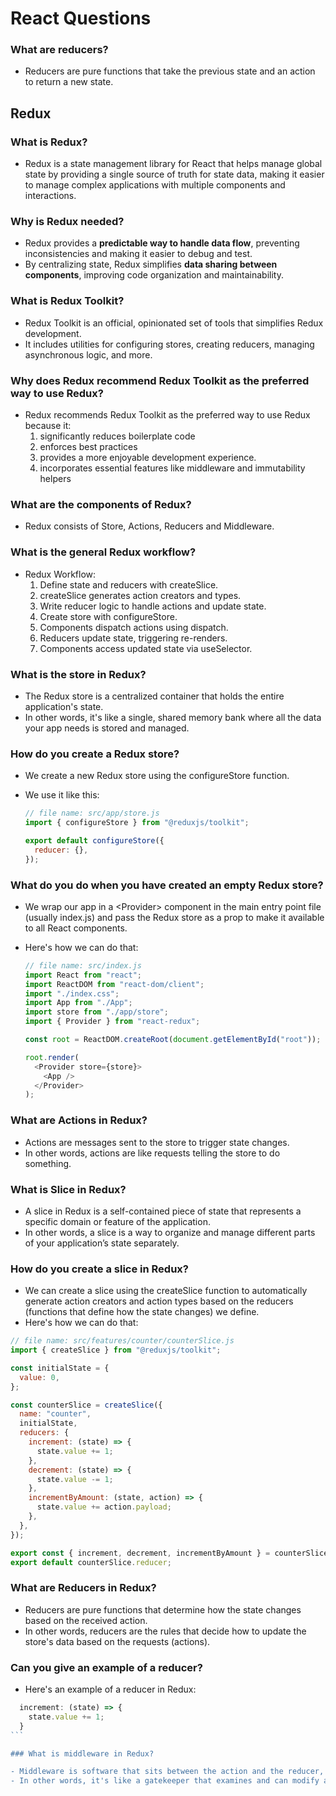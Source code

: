 # React Questions

### What are reducers?

- Reducers are pure functions that take the previous state and an action to return a new state.

## Redux

### What is Redux?

- Redux is a state management library for React that helps manage global state by providing a single source of truth for state data, making it easier to manage complex applications with multiple components and interactions.

### Why is Redux needed?

- Redux provides a **predictable way to handle data flow**, preventing inconsistencies and making it easier to debug and test.
- By centralizing state, Redux simplifies **data sharing between components**, improving code organization and maintainability.

### What is Redux Toolkit?

- Redux Toolkit is an official, opinionated set of tools that simplifies Redux development.
- It includes utilities for configuring stores, creating reducers, managing asynchronous logic, and more.

### Why does Redux recommend Redux Toolkit as the preferred way to use Redux?

- Redux recommends Redux Toolkit as the preferred way to use Redux because it:
  1.  significantly reduces boilerplate code
  2.  enforces best practices
  3.  provides a more enjoyable development experience.
  4.  incorporates essential features like middleware and immutability helpers

### What are the components of Redux?

- Redux consists of Store, Actions, Reducers and Middleware.

### What is the general Redux workflow?

- Redux Workflow:
  1. Define state and reducers with createSlice.
  2. createSlice generates action creators and types.
  3. Write reducer logic to handle actions and update state.
  4. Create store with configureStore.
  5. Components dispatch actions using dispatch.
  6. Reducers update state, triggering re-renders.
  7. Components access updated state via useSelector.

### What is the store in Redux?

- The Redux store is a centralized container that holds the entire application's state.
- In other words, it's like a single, shared memory bank where all the data your app needs is stored and managed.

### How do you create a Redux store?

- We create a new Redux store using the configureStore function.
- We use it like this:

  ```javascript
  // file name: src/app/store.js
  import { configureStore } from "@reduxjs/toolkit";

  export default configureStore({
    reducer: {},
  });
  ```

### What do you do when you have created an empty Redux store?

- We wrap our app in a \<Provider\> component in the main entry point file (usually index.js) and pass the Redux store as a prop to make it available to all React components.
- Here's how we can do that:

  ```javascript
  // file name: src/index.js
  import React from "react";
  import ReactDOM from "react-dom/client";
  import "./index.css";
  import App from "./App";
  import store from "./app/store";
  import { Provider } from "react-redux";

  const root = ReactDOM.createRoot(document.getElementById("root"));

  root.render(
    <Provider store={store}>
      <App />
    </Provider>
  );
  ```

### What are Actions in Redux?

- Actions are messages sent to the store to trigger state changes.
- In other words, actions are like requests telling the store to do something.

### What is Slice in Redux?

- A slice in Redux is a self-contained piece of state that represents a specific domain or feature of the application.
- In other words, a slice is a way to organize and manage different parts of your application’s state separately.

### How do you create a slice in Redux?

- We can create a slice using the createSlice function to automatically generate action creators and action types based on the reducers (functions that define how the state changes) we define.
- Here's how we can do that:

```javascript
// file name: src/features/counter/counterSlice.js
import { createSlice } from "@reduxjs/toolkit";

const initialState = {
  value: 0,
};

const counterSlice = createSlice({
  name: "counter",
  initialState,
  reducers: {
    increment: (state) => {
      state.value += 1;
    },
    decrement: (state) => {
      state.value -= 1;
    },
    incrementByAmount: (state, action) => {
      state.value += action.payload;
    },
  },
});

export const { increment, decrement, incrementByAmount } = counterSlice.actions;
export default counterSlice.reducer;
```

### What are Reducers in Redux?

- Reducers are pure functions that determine how the state changes based on the received action.
- In other words, reducers are the rules that decide how to update the store's data based on the requests (actions).

### Can you give an example of a reducer?

- Here's an example of a reducer in Redux:

````javascript
  increment: (state) => {
    state.value += 1;
  }
```

### What is middleware in Redux?

- Middleware is software that sits between the action and the reducer, allowing for custom logic before state updates.
- In other words, it's like a gatekeeper that examines and can modify actions before they reach the store.

````

```

```
